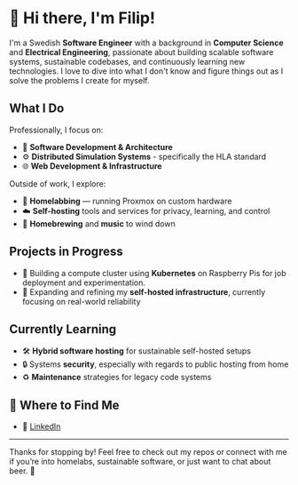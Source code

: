 # 👋 Hi there, I'm Filip!

I'm a Swedish **Software Engineer** with a background in **Computer Science** and **Electrical Engineering**, passionate about building scalable software systems, sustainable codebases, and continuously learning new technologies. I love to dive into what I don't know and figure things out as I solve the problems I create for myself.

## What I Do

Professionally, I focus on:

- 🔧 **Software Development & Architecture**
- ⚙️ **Distributed Simulation Systems** - specifically the HLA standard
- 🌐 **Web Development & Infrastructure**

Outside of work, I explore:

- 🏡 **Homelabbing** — running Proxmox on custom hardware
- ☁️ **Self-hosting** tools and services for privacy, learning, and control
- 🍺 **Homebrewing** and **music** to wind down

## Projects in Progress

- 🧪 Building a compute cluster using **Kubernetes** on Raspberry Pis for job deployment and experimentation.
- 🔐 Expanding and refining my **self-hosted infrastructure**, currently focusing on real-world reliability

## Currently Learning

- 🛠️ **Hybrid software hosting** for sustainable self-hosted setups
- 🔒 Systems **security**, especially with regards to public hosting from home
- ♻ **Maintenance** strategies for legacy code systems

## 🔗 Where to Find Me

- 💼 [LinkedIn](https://www.linkedin.com/in/filip-jaredson/)

---

Thanks for stopping by! Feel free to check out my repos or connect with me if you’re into homelabs, sustainable software, or just want to chat about beer. 🍻

<!--
**kriita/kriita** is a ✨ _special_ ✨ repository because its `README.md` (this file) appears on your GitHub profile.

Here are some ideas to get you started:

- 🔭 I’m currently working on ...
- 🌱 I’m currently learning ...
- 👯 I’m looking to collaborate on ...
- 🤔 I’m looking for help with ...
- 💬 Ask me about ...
- 📫 How to reach me: ...
- 😄 Pronouns: ...
- ⚡ Fun fact: ...
-->
